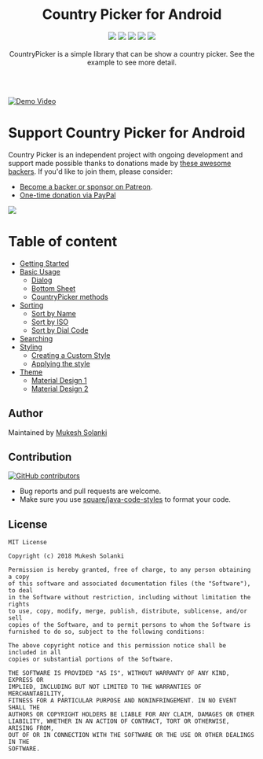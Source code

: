 <h1 align="center">Country Picker for Android</h1>
<p align="center">
  <a class="badge-align" href="https://www.codacy.com/app/mukeshsolanki/country-picker-android?utm_source=github.com&amp;utm_medium=referral&amp;utm_content=mukeshsolanki/country-picker-android&amp;utm_campaign=Badge_Grade"><img src="https://api.codacy.com/project/badge/Grade/3dc5d577c3a14413b871ee8bb53c6e80"/></a>
  <a href="https://jitpack.io/#mukeshsolanki/country-picker-android"> <img src="https://jitpack.io/v/mukeshsolanki/country-picker-android/month.svg" /></a>
  <a href="https://jitpack.io/#mukeshsolanki/country-picker-android"> <img src="https://jitpack.io/v/mukeshsolanki/country-picker-android.svg" /></a>
  <a href="https://github.com/mukeshsolanki/country-picker-android/actions"> <img src="https://github.com/mukeshsolanki/country-picker-android/workflows/Build/badge.svg" /></a>
  <a href="https://opensource.org/licenses/MIT"><img src="https://img.shields.io/badge/License-MIT-blue.svg"/></a>
  <br /><br />
CountryPicker is a simple library that can be show a country picker. See the example to see more detail.
</p>
 <br /><br />

[![Demo Video](https://img.youtube.com/vi/wgOn0zvpUUk/0.jpg)](https://www.youtube.com/watch?v=wgOn0zvpUUk)

# Support Country Picker for Android

Country Picker is an independent project with ongoing development and support made possible thanks to donations made by [these awesome backers](BACKERS.md#sponsors). If you'd like to join them, please consider:

- [Become a backer or sponsor on Patreon](https://www.patreon.com/mukeshsolanki).
- [One-time donation via PayPal](https://www.paypal.me/mukeshsolanki)

<a href="https://www.patreon.com/bePatron?c=935498" alt="Become a Patron"><img src="https://c5.patreon.com/external/logo/become_a_patron_button.png" /></a>

# Table of content
* [Getting Started](https://github.com/mukeshsolanki/country-picker-android/wiki/Getting-Started)
* [Basic Usage](https://github.com/mukeshsolanki/country-picker-android/wiki/Basic-Usage)
    - [Dialog](https://github.com/mukeshsolanki/country-picker-android/wiki/Basic-Usage#dialog)
    - [Bottom Sheet](https://github.com/mukeshsolanki/country-picker-android/wiki/Basic-Usage#bottom-sheet)
    - [CountryPicker methods](https://github.com/mukeshsolanki/country-picker-android/wiki/Basic-Usage#utility-methods)
* [Sorting](https://github.com/mukeshsolanki/country-picker-android/wiki/Sorting)
    - [Sort by Name](https://github.com/mukeshsolanki/country-picker-android/wiki/Sorting#sort-by-name)
    - [Sort by ISO](https://github.com/mukeshsolanki/country-picker-android/wiki/Sorting#sort-by-iso)
    - [Sort by Dial Code](https://github.com/mukeshsolanki/country-picker-android/wiki/Sorting#sort-by-dial-code)
* [Searching](https://github.com/mukeshsolanki/country-picker-android/wiki/Searching)
* [Styling](https://github.com/mukeshsolanki/country-picker-android/wiki/Styling)
    - [Creating a Custom Style](https://github.com/mukeshsolanki/country-picker-android/wiki/Styling#creating-the-style)
    - [Applying the style](https://github.com/mukeshsolanki/country-picker-android/wiki/Styling#applying-the-style)
* [Theme](https://github.com/mukeshsolanki/country-picker-android/wiki/Themeing)
    - [Material Design 1](https://github.com/mukeshsolanki/country-picker-android/wiki/Themeing)
    - [Material Design 2](https://github.com/mukeshsolanki/country-picker-android/wiki/Themeing)

## Author
Maintained by [Mukesh Solanki](https://www.github.com/mukeshsolanki)

## Contribution
[![GitHub contributors](https://img.shields.io/github/contributors/mukeshsolanki/country-picker-android.svg)](https://github.com/mukeshsolanki/country-picker-android/graphs/contributors)

* Bug reports and pull requests are welcome.
* Make sure you use [square/java-code-styles](https://github.com/square/java-code-styles) to format your code.

## License
```
MIT License

Copyright (c) 2018 Mukesh Solanki

Permission is hereby granted, free of charge, to any person obtaining a copy
of this software and associated documentation files (the "Software"), to deal
in the Software without restriction, including without limitation the rights
to use, copy, modify, merge, publish, distribute, sublicense, and/or sell
copies of the Software, and to permit persons to whom the Software is
furnished to do so, subject to the following conditions:

The above copyright notice and this permission notice shall be included in all
copies or substantial portions of the Software.

THE SOFTWARE IS PROVIDED "AS IS", WITHOUT WARRANTY OF ANY KIND, EXPRESS OR
IMPLIED, INCLUDING BUT NOT LIMITED TO THE WARRANTIES OF MERCHANTABILITY,
FITNESS FOR A PARTICULAR PURPOSE AND NONINFRINGEMENT. IN NO EVENT SHALL THE
AUTHORS OR COPYRIGHT HOLDERS BE LIABLE FOR ANY CLAIM, DAMAGES OR OTHER
LIABILITY, WHETHER IN AN ACTION OF CONTRACT, TORT OR OTHERWISE, ARISING FROM,
OUT OF OR IN CONNECTION WITH THE SOFTWARE OR THE USE OR OTHER DEALINGS IN THE
SOFTWARE.
```
